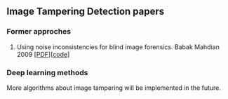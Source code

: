 ## Image Tampering Detection papers
### Former approches
1. Using noise inconsistencies for blind image forensics. Babak Mahdian 2009 [[PDF][1]][[code][2]]

### Deep learning methods


More algorithms about image tampering will be implemented in the future.

[1]: http://library.utia.cas.cz/separaty/2009/ZOI/saic-using%20noise%20inconsistencies%20for%20blind%20image%20forensics.pdf
[2]: https://github.com/gtwell/image_tampering_detection/blob/master/splicing_detection/dwt_noise/dwt_test.py
